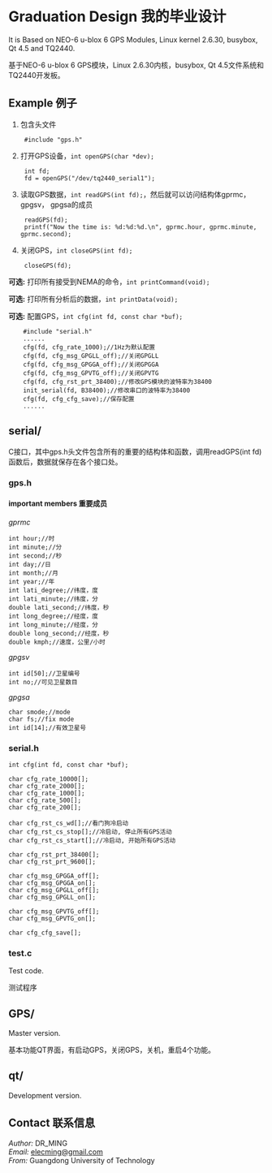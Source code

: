 # Graduation Design 我的毕业设计

It is Based on NEO-6 u-blox 6 GPS Modules, Linux kernel 2.6.30, busybox, Qt 4.5 and TQ2440.

基于NEO-6 u-blox 6 GPS模块，Linux 2.6.30内核，busybox, Qt 4.5文件系统和TQ2440开发板。


## Example 例子

1. 包含头文件 

        #include "gps.h"

1. 打开GPS设备，`int openGPS(char *dev);`   

        int fd;  
        fd = openGPS("/dev/tq2440_serial1");

2. 读取GPS数据，`int readGPS(int fd);`，然后就可以访问结构体gprmc， gpgsv， gpgsa的成员

        readGPS(fd);
        printf("Now the time is: %d:%d:%d.\n", gprmc.hour, gprmc.minute, gprmc.second);

3. 关闭GPS，`int closeGPS(int fd);`

        closeGPS(fd);

__可选:__ 打印所有接受到NEMA的命令，`int printCommand(void);`

__可选:__ 打印所有分析后的数据，`int printData(void);`

__可选:__ 配置GPS，`int cfg(int fd, const char *buf);`

        #include "serial.h"
        ......
        cfg(fd, cfg_rate_1000);//1Hz为默认配置
        cfg(fd, cfg_msg_GPGLL_off);//关闭GPGLL
        cfg(fd, cfg_msg_GPGGA_off);//关闭GPGGA
        cfg(fd, cfg_msg_GPVTG_off);//关闭GPVTG
        cfg(fd, cfg_rst_prt_38400);//修改GPS模块的波特率为38400
        init_serial(fd, B38400);//修改串口的波特率为38400
        cfg(fd, cfg_cfg_save);//保存配置
        ......

## serial/

C接口，其中gps.h头文件包含所有的重要的结构体和函数，调用readGPS(int fd)函数后，数据就保存在各个接口处。
### gps.h
#### important members 重要成员
*gprmc*

	int hour;//时
	int minute;//分
	int second;//秒
	int day;//日
	int month;//月
	int year;//年
	int lati_degree;//纬度，度
	int lati_minute;//纬度，分
	double lati_second;//纬度，秒
	int long_degree;//经度，度
	int long_minute;//经度，分
	double long_second;//经度，秒
	double kmph;//速度，公里/小时
	
*gpgsv*

    int id[50];//卫星编号
	int no;//可见卫星数目
	
*gpgsa*

	char smode;//mode
	char fs;//fix mode
	int id[14];//有效卫星号
	
### serial.h
    int cfg(int fd, const char *buf);
    
    char cfg_rate_10000[];   
    char cfg_rate_2000[];   
    char cfg_rate_1000[];   
    char cfg_rate_500[];   
    char cfg_rate_200[];   
    
    char cfg_rst_cs_wd[];//看门狗冷启动
    char cfg_rst_cs_stop[];//冷启动, 停止所有GPS活动
    char cfg_rst_cs_start[];//冷启动, 开始所有GPS活动
    
    char cfg_rst_prt_38400[];
    char cfg_rst_prt_9600[];
    
    char cfg_msg_GPGGA_off[];
    char cfg_msg_GPGGA_on[];
    char cfg_msg_GPGLL_off[];
    char cfg_msg_GPGLL_on[];
    
    char cfg_msg_GPVTG_off[];
    char cfg_msg_GPVTG_on[];
    
    char cfg_cfg_save[];


### test.c
Test code.

测试程序


## GPS/

Master version.

基本功能QT界面，有启动GPS，关闭GPS，关机，重启4个功能。

## qt/

Development version.

## Contact 联系信息

*Author:* DR_MING  
*Email:* elecming@gmail.com   
*From:* Guangdong University of Technology  
